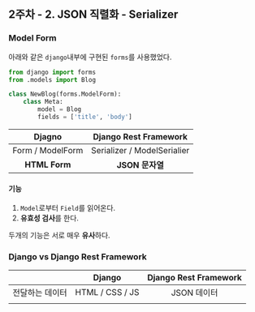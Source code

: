 ## 2주차 - 2. JSON 직렬화 - Serializer
 
 ### Model Form
 아래와 같은 `django`내부에 구현된 `forms`를 사용했었다.<br/>
 ```python
 from django import forms
 from .models import Blog
 
 class NewBlog(forms.ModelForm):
     class Meta:
         model = Blog
         fields = ['title', 'body']
 ```

|      Djagno      |    Django Rest Framework    |
|:----------------:|:---------------------------:|
| Form / ModelForm | Serializer / ModelSerialier |
|  **HTML Form**   |       **JSON 문자열**       |

#### 기능
1. `Model`로부터 `Field`를 읽어온다.<br/>
2. **유효성 검사**를 한다.

두개의 기능은 서로 매우 **유사**하다.<br/>
 
 ### Django vs Django Rest Framework
|                 |     Django      | Django Rest Framework |
|:---------------:|:---------------:|:---------------------:|
| 전달하는 데이터 | HTML / CSS / JS | JSON 데이터           |
|                 |                 |                       |
